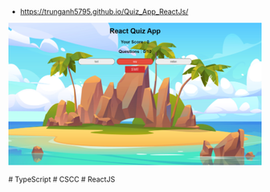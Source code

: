 * https://trunganh5795.github.io/Quiz_App_ReactJs/
<p align="center">
  <img src="https://github.com/trunganh5795/Quiz_App_ReactJs/blob/main/assets/game.png" alt="game"/>
</p>
# TypeScript
# CSCC
# ReactJS
